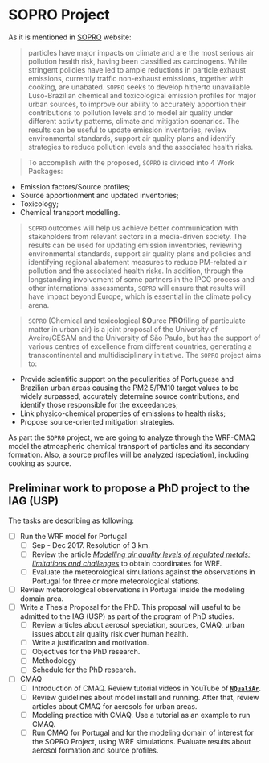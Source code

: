 # SOPRO Project
As it is mentioned in [SOPRO](http://sopro.web.ua.pt/project) website:
> particles have major impacts on climate and are the most serious air pollution health risk, having been classified as carcinogens. While stringent policies have led to ample reductions in particle exhaust emissions, currently traffic non-exhaust emissions, together with cooking, are unabated. `SOPRO` seeks to develop hitherto unavailable Luso-Brazilian chemical and toxicological emission profiles for major urban sources, to improve our ability to accurately apportion their contributions to pollution levels and to model air quality under different activity patterns, climate and mitigation scenarios. The results can be useful to update emission inventories, review environmental standards, support air quality plans and identify strategies to reduce pollution levels and the associated health risks.

> To accomplish with the proposed, `SOPRO` is divided into 4 Work Packages:
* Emission factors/Source profiles;
* Source apportionment and updated inventories;
* Toxicology;
* Chemical transport modelling.

> `SOPRO` outcomes will help us achieve better communication with stakeholders from relevant sectors in a media-driven society. The results can be used for updating emission inventories, reviewing environmental standards, support air quality plans and policies and identifying regional abatement measures to reduce PM-related air pollution and the associated health risks. In addition, through the longstanding involvement of some partners in the IPCC process and other international assessments, `SOPRO` will ensure that results will have impact beyond Europe, which is essential in the climate policy arena.

> `SOPRO` (Chemical and toxicological **SO**urce **PRO**filing of particulate matter in urban air) is a joint proposal of the University of Aveiro/CESAM and the University of São Paulo, but has the support of various centres of excellence from different countries, generating a transcontinental and multidisciplinary initiative.
The `SOPRO` project aims to:
* Provide scientific support on the peculiarities of Portuguese and Brazilian urban areas causing the PM2.5/PM10 target values to be widely surpassed, accurately determine source contributions, and identify those responsible for the exceedances;
* Link physico-chemical properties of emissions to health risks;
* Propose source-oriented mitigation strategies.

As part the `SOPRO` project, we are going to analyze through the WRF-CMAQ model the atmospheric chemical transport of particles and its secondary formation. Also, a source profiles will be analyzed (speciation), including cooking as source.

## Preliminar work to propose a PhD project to the IAG (USP)
The tasks are describing as following:

- [ ] Run the WRF model for Portugal
   - [ ] Sep - Dec 2017. Resolution of 3 km.
   - [ ] Review the article *[Modelling air quality levels of regulated metals: limitations and challenges](https://link.springer.com/article/10.1007/s11356-020-09645-9)* to obtain coordinates for WRF.
   - [ ] Evaluate the meteorological simulations against the observations in Portugal for three or more meteorological stations.
- [ ] Review meteorological observations in Portugal inside the modeling domain area.
- [ ] Write a Thesis Proposal for the PhD. This proposal will useful to be admitted to the IAG (USP) as part of the program of PhD studies.
  - [ ] Review articles about aerosol speciation, sources, CMAQ, urban issues about air quality risk over human health.
  - [ ] Write a justification and motivation.
  - [ ] Objectives for the PhD research.
  - [ ] Methodology
  - [ ] Schedule for the PhD research.
- [ ] CMAQ
  - [ ] Introduction of CMAQ. Review tutorial videos in YouTube of **[`NQualiAr`](https://www.youtube.com/channel/UCIc6KMeWteIZ55VIMiQI-5w)**.
  - [ ] Review guidelines about model install and running. After that, review articles about CMAQ for aerosols for urban areas.
  - [ ] Modeling practice with CMAQ. Use a tutorial as an example to run CMAQ.
  - [ ] Run CMAQ for Portugal and for the modeling domain of interest for the SOPRO Project, using WRF simulations. Evaluate results about aerosol formation and source profiles.
